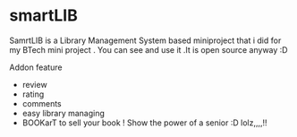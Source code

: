 smartLIB
======
SamrtLIB is a Library Management System based miniproject that i did for my BTech mini project . You can see and use it .It is open source anyway :D 

Addon feature 
- review 
- rating
- comments 
-  easy library managing 
-  BOOKarT to sell your book  !  Show the power of a senior :D lolz,,,,!!
